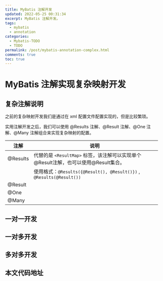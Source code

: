 ```yaml
---
title: MyBatis 注解开发
updated: 2022-05-25 00:31:34
excerpt: MyBatis 注解开发。
tags:
  - mybatis
  - annotation
categories:
  - Mybatis-TODO
  - TODO
permalink: /post/mybatis-annotation-complex.html
comments: true
toc: true
---
```

# MyBatis 注解实现复杂映射开发

## 复杂注解说明

之前的复杂映射开发我们是通过在 xml 配置文件配置实现的，但是比较繁琐。

实用注解开发之后，我们可以使用 @Results 注解、@Result 注解、@One 注解、@Many 注解组合来实现复杂映射的配置。

| 注解     | 说明                                                         |
| -------- | ------------------------------------------------------------ |
| @Results | 代替的是 `<ResultMap>` 标签，该注解可以实现单个@Result注解，也可以使用@Result集合。 |
|          | 使用格式：`@Results({@Result(), @Result()})` ,  `@Results(@Result())` |
| @Result  |                                                              |
| @One     |                                                              |
| @Many    |                                                              |

## 一对一开发

## 一对多开发

## 多对多开发



## 本文代码地址